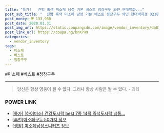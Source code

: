 ```yaml
--- 
title: "특가!   진밤 흑색 미소페 남성 기본 베스트 정장구두 와인 현대백화..." 
post_sub_title: "  진밤 흑색 미소페 남성 기본 베스트 정장구두 와인 현대백화점 021831027" 
post_money: ₩ 133,980 
post_date: 2020.01.31 
post_img_url: https://static.coupangcdn.com/image/vendor_inventory/da81/cf22012f2083bc1ef4e0c9ed5cedee7dd9f12907faa8c2db9fcd410c22ec.jpg 
post_link_url: https://coupa.ng/bnKPH9 
categories: 
  - vendor_inventory 
tags: 
  - 미소페 
  - 베스트 
  - 정장구두 
--- 
```

  #미소페 #베스트 #정장구두 
<hr> 

> 당신은 항상 영웅이 될 수 없다. 그러나 항상 사람은 될 수 있다. - 괴테 


### POWER LINK

* <a href="https://blog.naver.com/an0733/221787776627" target="_blank">[특가] [하이미소] 건강도시락 best 7종 14팩 즉석도시락 냉동...</a>
* <a href="https://blog.naver.com/fasyy4321/221791074191" target="_blank">[추천]미소페구두 50가지 정보</a>
* <a href="https://blog.naver.com/fasyy4321/221765821998" target="_blank"> [생활] 미소페남성스니커즈 정보 </a>
